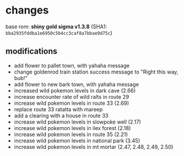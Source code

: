 
# changes

base rom: **shiny gold sigma v1.3.8** (SHA1: `bba2935fddba1e6950c5b4cc3caf8a7bbae9d75c`)

## modifications

+ add flower to pallet town, with yahaha message
+ change goldenrod train station success message to "Right this way, bub!"
+ add flower to new bark town, with yahaha message
+ increased wild pokemon levels in dark cave (2.66)
+ increase encounter rate of wild ralts in route 29
+ increase wild pokemon levels in route 33 (2.69)
+ replace route 33 ratatta with mareep
+ add a clearing with a house in route 33
+ increase wild pokemon levels in slowpoke well (2.17)
+ increase wild pokemon levels in ilex forest (2.18)
+ increase wild pokemon levels in route 35 (2.21)
+ increase wild pokemon levels in national park (3.45)
+ increase wild pokemon levels in mt mortar (2.47, 2.48, 2.49, 2.50)
